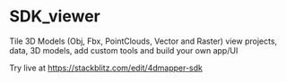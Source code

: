# SDK_viewer
Tile 3D Models (Obj, Fbx, PointClouds, Vector and Raster)
view projects, data, 3D models, add custom tools and build your own app/UI

Try live at https://stackblitz.com/edit/4dmapper-sdk
